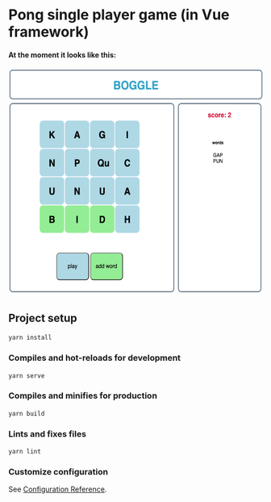 # Pong single player game (in Vue framework)

#### At the moment it looks like this:

<img src="./bogglesiteimg.png" width="550" height="450" />

## Project setup
```
yarn install
```

### Compiles and hot-reloads for development
```
yarn serve
```

### Compiles and minifies for production
```
yarn build
```

### Lints and fixes files
```
yarn lint
```

### Customize configuration
See [Configuration Reference](https://cli.vuejs.org/config/).
